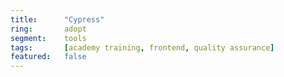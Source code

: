 ```yaml
---
title:      "Cypress"
ring:       adopt
segment:    tools
tags:       [academy training, frontend, quality assurance]
featured:   false
---
```

